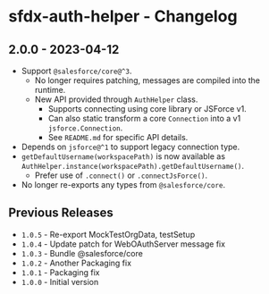 # sfdx-auth-helper - Changelog

## 2.0.0 - 2023-04-12

* Support `@salesforce/core@^3`.
  * No longer requires patching, messages are compiled into the runtime.
  * New API provided through `AuthHelper` class.
    * Supports connecting using core library or JSForce v1.
    * Can also static transform a core `Connection` into a v1 `jsforce.Connection`.
    * See `README.md` for specific API details.
* Depends on `jsforce@^1` to support legacy connection type.
* `getDefaultUsername(workspacePath)` is now available as `AuthHelper.instance(workspacePath).getDefaultUsername()`.
  * Prefer use of `.connect()` or `.connectJsForce()`.
* No longer re-exports any types from `@salesforce/core`.

## Previous Releases

* `1.0.5` - Re-export MockTestOrgData, testSetup
* `1.0.4` - Update patch for WebOAuthServer message fix
* `1.0.3` - Bundle @salesforce/core
* `1.0.2` - Another Packaging fix
* `1.0.1` - Packaging fix
* `1.0.0` - Initial version
